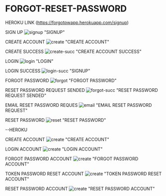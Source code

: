 # FORGOT-RESET-PASSWORD

HEROKU LINK (https://forgotpwapp.herokuapp.com/signup)

SIGN UP
![signup](img/signup.png) "SIGNUP"

CREATE ACCOUNT
![create](img/creat-new.png) "CREATE ACCOUNT"

CREATE SUCCESS
![create-succ](img/success-creat.png) "CREATE ACCOUNT SUCCESS"

LOGIN
![login](img/login.png) "LOGIN"

LOGIN SUCCESS
![login-succ](img/login-success.png) "SIGNUP"

FORGOT PASSWORD
![forgot](img/forgot-password.png) "FORGOT PASSWORD"

RESET PASSWORD REQUEST SENDED
![forgot-succ](img/forgot-pass-success.png) "RESET PASSWORD REQUEST SENDED"

EMAIL RESET PASSWORD REQUES
![email](img/pw-token.png) "EMAIL RESET PASSWORD REQUEST"

RESET PASSWORD
![reset](img/reset-pw.png) "RESET PASSWORD"

--HEROKU

CREATE ACCOUNT
![create](img/signup_heroku.png) "CREATE ACCOUNT"

LOGIN ACCOUNT
![create](img/login_heroku.png) "LOGIN ACCOUNT"

FORGOT PASSWORD ACCOUNT
![create](img/forgot-pw-heroku.png) "FORGOT PASSWORD ACCOUNT"

TOKEN PASSWORD RESET ACCOUNT
![create](img/pw-token-heroku.png) "TOKEN PASSWORD RESET ACCOUNT"

RESET PASSWORD ACCOUNT
![create](img/reset-pw-heroku.png) "RESET PASSWORD ACCOUNT"